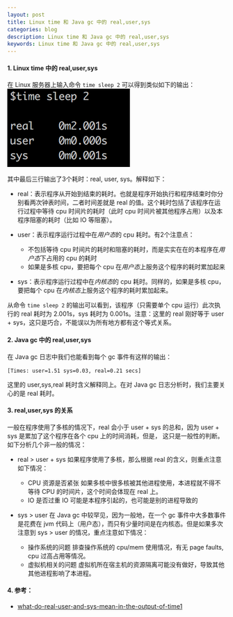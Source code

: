 ```yaml
---
layout: post
title: Linux time 和 Java gc 中的 real,user,sys
categories: blog
description: Linux time 和 Java gc 中的 real,user,sys
keywords: Linux time 和 Java gc 中的 real,user,sys
---
```


#### 1. Linux time 中的 real,user,sys
在 Linux 服务器上输入命令 `time sleep 2` 可以得到类似如下的输出：
![linux-time-sleep](/images/blog/linux-time-sleep.png)

其中最后三行输出了3个耗时：real, user, sys。解释如下：
* real：表示程序从开始到结束的耗时。也就是程序开始执行和程序结束时你分别看两次钟表时间，二者时间差就是 real 的值。这个耗时包括了该程序在运
行过程中等待 cpu 时间片的耗时（此时 cpu 时间片被其他程序占用）以及本程序阻塞的耗时（比如 IO 等阻塞）。

* user：表示程序运行过程中在*用户态*的 cpu 耗时。有2个注意点：
    * 不包括等待 cpu 时间片的耗时和阻塞的耗时，而是实实在在的本程序在*用户态*下占用的 cpu 的耗时
    * 如果是多核 cpu，要把每个 cpu 在*用户态*上服务这个程序的耗时累加起来

* sys：表示程序运行过程中在*内核态*的 cpu 耗时。同样的，如果是多核 cpu，要把每个 cpu 在*内核态*上服务这个程序的耗时累加起来。

从命令 `time sleep 2` 的输出可以看到，该程序（只需要单个 cpu 运行）此次执行的 real 耗时为 2.001s，sys 耗时为 0.001s。注意：这里的
real 刚好等于 user + sys，这只是巧合，不能误以为所有地方都有这个等式关系。

#### 2. Java gc 中的 real,user,sys
在 Java gc 日志中我们也能看到每个 gc 事件有这样的输出：
```
[Times: user=1.51 sys=0.03, real=0.21 secs]
```
这里的 user,sys,real 耗时含义解释同上。在对 Java gc 日志分析时，我们主要关心的是 real 耗时。

#### 3. real,user,sys 的关系
一般在程序使用了多核的情况下，real 会小于 user + sys 的总和，因为 user + sys 是累加了这个程序在各个 cpu 上的时间消耗，但是，
这只是一般性的判断。如下分析几个非一般的情况：

* real > user + sys
    如果程序使用了多核，那么根据 real 的含义，则重点注意如下情况：
    - CPU 资源是否紧张
        如果多核中很多核被其他进程使用，本进程就不得不等待 CPU 的时间片，这个时间会体现在 real 上。
    - IO 是否过重
        IO 可能是本程序引起的，也可能是别的进程导致的

* sys > user
    在 Java gc 中较罕见，因为一般地，在一个 gc 事件中大多数事件是花费在 jvm 代码上（用户态），而只有少量时间是在内核态。但是如果多次注意到
    sys > user 的情况，重点注意如下情况：
    - 操作系统的问题
        排查操作系统的 cpu/mem 使用情况，有无 page faults, cpu 过高占用等情况。
    - 虚拟机相关的问题
        虚拟机所在宿主机的资源隔离可能没有做好，导致其他其他进程影响了本进程。

#### 4. 参考：
* [what-do-real-user-and-sys-mean-in-the-output-of-time1](https://stackoverflow.com/questions/556405/what-do-real-user-and-sys-mean-in-the-output-of-time1?lq=1)
